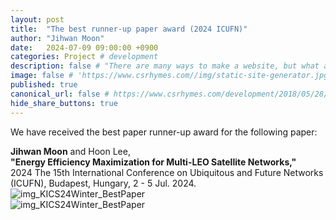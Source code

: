 ```yaml
---
layout: post
title:  "The best runner-up paper award (2024 ICUFN)"
author: "Jihwan Moon"
date:   2024-07-09 09:00:00 +0900
categories: Project # development
description: false # "There are many ways to make a website, but what about static site generators"
image: false # 'https://www.csrhymes.com//img/static-site-generator.jpg'
published: true
canonical_url: false # https://www.csrhymes.com/development/2018/05/28/why-use-a-static-site-generator.html
hide_share_buttons: true
---
```


We have received the best paper runner-up award for the following paper:      

__Jihwan Moon__ and Hoon Lee,       
__"Energy Efficiency Maximization for Multi-LEO Satellite Networks,"__      
2024 The 15th International Conference on Ubiquitous and Future Networks (ICUFN), Budapest, Hungary, 2 - 5 Jul. 2024.      
![img_KICS24Winter_BestPaper](https://anschino.github.io/ccsl/img/img_ICUFN24_OutstandingPaper1.jpg)        
![img_KICS24Winter_BestPaper](https://anschino.github.io/ccsl/img/img_ICUFN24_OutstandingPaper2.png)        